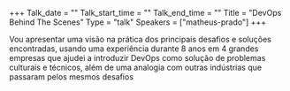 +++
Talk_date = ""
Talk_start_time = ""
Talk_end_time = ""
Title = "DevOps Behind The Scenes"
Type = "talk"
Speakers = ["matheus-prado"]
+++

Vou apresentar uma visão na prática dos principais desafios e soluções encontradas, usando uma experiência durante 8 anos em 4 grandes empresas que ajudei a introduzir DevOps como solução de problemas culturais e técnicos, além de uma analogia com outras indústrias que passaram pelos mesmos desafios

